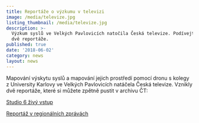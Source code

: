 ```yaml
---
title: Reportáže o výzkumu v televizi
image: /media/televize.jpg
listing_thumbnail: /media/televize.jpg
description: >-
  Výzkum syslů ve Velkých Pavlovicích natočila Česká televize. Podívejte se na
  dvě reportáže.
published: true
date: '2018-06-02'
category: news
layout: news
---
```

Mapování výskytu syslů a mapování jejich prostředí pomocí dronu s kolegy z University Karlovy ve Velkých Pavlovicích natáčela Česká televize. Vznikly dvě reportáže, které si můžete zpětně pustit v archivu ČT:

[Studio 6 živý vstup](http://www.ceskatelevize.cz/ivysilani/1096902795-studio-6/218411010110531-studio-6-ii/obsah/623671-vyzkum-syslu-v-prirode)

[Reportáž v regionálních zprávách](http://www.ceskatelevize.cz/ivysilani/10122427178-udalosti-v-regionech-brno/318281381990531-udalosti-v-regionech/obsah/623743-mapovani-vyskytu-sysla)
